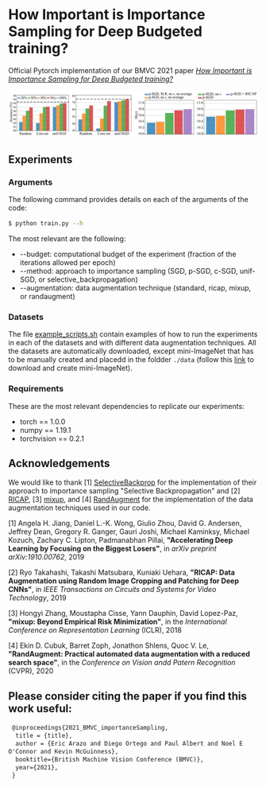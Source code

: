 # How Important is Importance Sampling for Deep Budgeted training?

Official Pytorch implementation of our BMVC 2021 paper [*How Important is Importance Sampling for Deep Budgeted training?*](https://arxiv.org/abs/2110.14283)
<!-- Paper link: [arXiv](https://arxiv.org/abs/2110.14283) -->

![IS4BT](IS4BT.png)


## Experiments
### Arguments
The following command provides details on each of the arguments of the code:
``` sh
$ python train.py --h
```
The most relevant are the following:
* --budget: computational budget of the experiment (fraction of the iterations allowed per epoch)
* --method: approach to importance sampling (SGD, p-SGD, c-SGD, unif-SGD, or selective_backpropagation)
* --augmentation: data augmentation technique (standard, ricap, mixup, or randaugment)

### Datasets
The file [example_scripts.sh](https://github.com/EricArazo/ImportanceSampling/blob/master/example_scripts.sh) contain examples of how to run the experiments in each of the datasets and with different data augmentation techniques. All the datasets are automatically downloaded, except mini-ImageNet that has to be manually created and placedd in the foldder ```./data``` (follow this [link](https://github.com/gitabcworld/FewShotLearning/tree/master/utils) to download and create mini-ImageNet).

### Requirements
These are the most relevant dependencies to replicate our experiments:
* torch == 1.0.0
* numpy == 1.19.1
* torchvision == 0.2.1


## Acknowledgements

We would like to thank [1] [SelectiveBackprop](https://github.com/angelajiang/SelectiveBackprop) for the implementation of their approach to importance sampling "Selective Backpropagation" and [2] [RICAP](https://github.com/jackryo/ricap), [3] [mixup](https://github.com/facebookresearch/mixup-cifar10), and [4] [RandAugment](https://github.com/ildoonet/pytorch-randaugment) for the implementation of the data augmentation techniques used in our code.

[1] Angela H. Jiang, Daniel L.-K. Wong, Giulio Zhou, David G. Andersen, Jeffrey Dean, Gregory R. Ganger, Gauri Joshi, Michael Kaminksy, Michael Kozuch, Zachary C. Lipton, Padmanabhan Pillai, **"Accelerating Deep Learning by Focusing on the Biggest Losers"**, in *arXiv preprint arXiv:1910.00762*, 2019

[2] Ryo Takahashi, Takashi Matsubara, Kuniaki Uehara, **"RICAP: Data Augmentation using Random Image Cropping and Patching for Deep CNNs"**, in *IEEE Transactions on Circuits and Systems for Video Technology*, 2019

[3] Hongyi Zhang, Moustapha Cisse, Yann Dauphin, David Lopez-Paz, **"mixup: Beyond Empirical Risk Minimization"**, in the *International Conference on Representation Learning* (ICLR), 2018

[4] Ekin D. Cubuk, Barret Zoph, Jonathon Shlens, Quoc V. Le, **"RandAugment: Practical automated data augmentation with a reduced search space"**, in the *Conference on Vision andd Patern Recognition* (CVPR), 2020


## Please consider citing the paper if you find this work useful:

```
 @inproceedings{2021_BMVC_importanceSampling,
  title = {title},
  author = {Eric Arazo and Diego Ortego and Paul Albert and Noel E O'Connor and Kevin McGuinness},
  booktitle={British Machine Vision Conference (BMVC)},
  year={2021},
 } 
```

<!-- Eric Arazo, Diego Ortego, Paul Albert, Noel E. O'Connor, and Kevin McGuinness, "How Important is Importance Sampling for Deep Budgeted training?", in The 32<sup>nd</sup> British Machine Vision Conference (BMVC), 2021 -->
